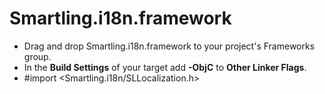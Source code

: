 # Smartling.i18n.framework
* Drag and drop Smartling.i18n.framework to your project's Frameworks group.
* In the **Build Settings** of your target add **-ObjC** to **Other Linker Flags**.
* #import &lt;Smartling.i18n/SLLocalization.h&gt;
